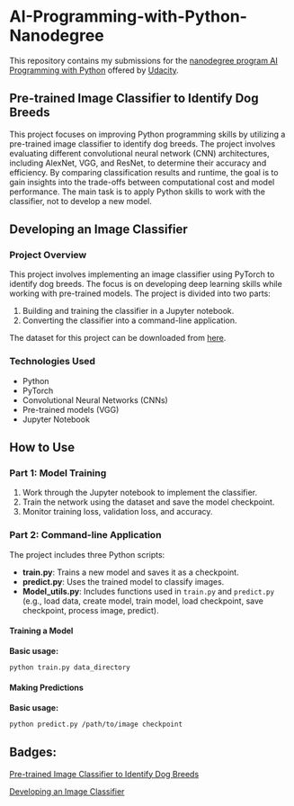 # AI-Programming-with-Python-Nanodegree
This repository contains my submissions for the [nanodegree program AI Programming with Python](https://www.udacity.com/course/ai-programming-python-nanodegree--nd089) offered by [Udacity](https://www.udacity.com/).

## Pre-trained Image Classifier to Identify Dog Breeds

This project focuses on improving Python programming skills by utilizing a pre-trained image classifier to identify dog breeds. The project involves evaluating different convolutional neural network (CNN) architectures, including AlexNet, VGG, and ResNet, to determine their accuracy and efficiency. By comparing classification results and runtime, the goal is to gain insights into the trade-offs between computational cost and model performance. The main task is to apply Python skills to work with the classifier, not to develop a new model.

## Developing an Image Classifier

### Project Overview
This project involves implementing an image classifier using PyTorch to identify dog breeds. The focus is on developing deep learning skills while working with pre-trained models. The project is divided into two parts:
1. Building and training the classifier in a Jupyter notebook.
2. Converting the classifier into a command-line application.

The dataset for this project can be downloaded from [here](https://www.robots.ox.ac.uk/~vgg/data/flowers/102/index.html).

### Technologies Used
- Python
- PyTorch
- Convolutional Neural Networks (CNNs)
- Pre-trained models (VGG)
- Jupyter Notebook

## How to Use

### Part 1: Model Training
1. Work through the Jupyter notebook to implement the classifier.
2. Train the network using the dataset and save the model checkpoint.
3. Monitor training loss, validation loss, and accuracy.

### Part 2: Command-line Application
The project includes three Python scripts:
- **train.py**: Trains a new model and saves it as a checkpoint.
- **predict.py**: Uses the trained model to classify images.
- **Model_utils.py**: Includes functions used in `train.py` and `predict.py` (e.g., load data, create model, train model, load checkpoint, save checkpoint, process image, predict).

#### Training a Model
**Basic usage:**
```bash
python train.py data_directory
```
#### Making Predictions
**Basic usage:**
```bash
python predict.py /path/to/image checkpoint
```

## Badges:
[Pre-trained Image Classifier to Identify Dog Breeds](https://cdn.getblueshift.com/pictures/194761/content/p1-completed-aws-winter.jpg?bsft_aaid=8d7e276e-4a10-41b2-8868-423fe96dd6b2&bsft_eid=83ae9158-3512-5bdb-e66d-8ca11524a58c&utm_campaign=sch_600_ndxxx_aws-ai-ml-summer-project-completed&utm_source=blueshift&utm_medium=email&utm_content=sch_600_ndxxx_aws-ai-ml-summer-project-1-completed&bsft_clkid=62fc5f88-6ec5-4dfe-b48b-559b387068cd&bsft_uid=46fd4b94-3f21-480b-b92f-c33234f80ab4&bsft_mid=0f3f5105-3532-434c-acf8-fac53105686b&bsft_txnid=5e2a7e4a-06c8-4057-91f0-3429de5349d2&bsft_mime_type=html&bsft_ek=2024-11-13T14%3A12%3A15Z&bsft_lx=3&bsft_tv=10)

[Developing an Image Classifier](https://cdn.getblueshift.com/pictures/196996/content/p2-aws-winter.jpg?bsft_eid=b844b7e7-a9a6-d4b5-92e7-9106d74e43d8&utm_campaign=sch_600_ndxxx_aws-ai-ml-summer-project-completed&utm_source=blueshift&utm_medium=email&utm_content=sch_600_ndxxx_aws-ai-ml-summer-project-2-completed&bsft_clkid=e9acd82d-07c8-4306-8f16-fc91d23e7fc7&bsft_uid=46fd4b94-3f21-480b-b92f-c33234f80ab4&bsft_mid=71ccf9cb-fb19-43a4-ac95-b59d48fcc6a9&bsft_txnid=debc3964-4b14-4114-a0ff-7c4657171368&bsft_mime_type=html&bsft_ek=2025-02-05T09%3A40%3A34Z&bsft_lx=3&bsft_tv=7&bsft_aaid=8d7e276e-4a10-41b2-8868-423fe96dd6b2)
